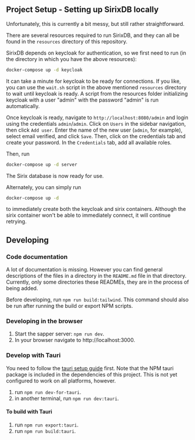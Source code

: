 ## Project Setup - Setting up SirixDB locally

Unfortunately, this is currently a bit messy, but still rather straightforward.

There are several resources required to run SirixDB, and they can all be found in the `resources` directory of this repository.

SirixDB depends on keycloak for authentication, so we first need to run (in the directory in which you have the above resources):

```bash
docker-compose up -d keycloak
```

It can take a minute for keycloak to be ready for connections. If you like, you can use the `wait.sh` script in the above mentioned `resources` directory to wait until keycloak is ready. A script from the resources folder initializing keycloak with a user "admin" with the password "admin" is run automatically.

Once keycloak is ready, navigate to `http://localhost:8080/admin` and login using the credentials `admin`/`admin`. Click on `Users` in the sidebar navigation, then click `Add user`. Enter the name of the new user (`admin`, for example), select email verified, and click `Save`. Then, click on the credentials tab and create your password. In the `Credentials` tab, add all available roles.

Then, run

```bash
docker-compose up -d server
```

The Sirix database is now ready for use.

Alternately, you can simply run

```bash
docker-compose up -d
```

to immediately create both the keycloak and sirix containers. Although the sirix container won't be able to immediately connect, it will continue retrying.

## Developing

### Code documentation

A lot of documentation is missing. However you can find general descriptions of the files in a directory in the `README.md` file in that directory. Currently, only some directories these READMEs, they are in the process of being added.

Before developing, run `npm run build:tailwind`. This command should also be run after running the build or export NPM scripts.

### Developing in the browser

1. Start the sapper server: `npm run dev`.
2. In your browser navigate to http://localhost:3000.

### Develop with Tauri

You need to follow the [tauri setup guide](https://github.com/tauri-apps/tauri/wiki) first. Note that the NPM tauri package is included in the dependencies of this project. This is not yet configured to work on all platforms, however.

1. run `npm run dev-for-tauri`.
2. in another terminal, run `npm run dev:tauri`.

#### To build with Tauri

1. run `npm run export:tauri`.
2. run `npm run build:tauri`.
